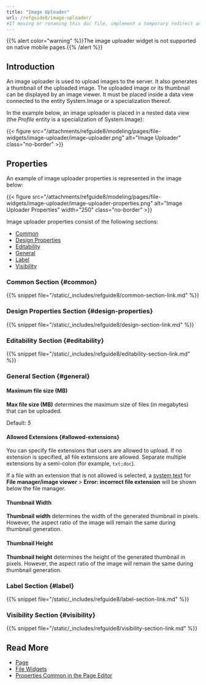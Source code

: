 ```yaml
---
title: "Image Uploader"
url: /refguide8/image-uploader/
#If moving or renaming this doc file, implement a temporary redirect and let the respective team know they should update the URL in the product. See Mapping to Products for more details.
---
```


{{% alert color="warning" %}}The image uploader widget is not supported on native mobile pages.{{% /alert %}}

## Introduction

An image uploader is used to upload images to the server. It also generates a thumbnail of the uploaded image. The uploaded image or its thumbnail can be displayed by an image viewer. It must be placed inside a data view connected to the entity System.Image or a specialization thereof.

In the example below, an image uploader is placed in a nested data view (the *Profile* entity is a specialization of System.Image):

{{< figure src="/attachments/refguide8/modeling/pages/file-widgets/image-uploader/image-uploader.png" alt="Image Uploader" class="no-border" >}}

## Properties

An example of image uploader properties is represented in the image below:

{{< figure src="/attachments/refguide8/modeling/pages/file-widgets/image-uploader/image-uploader-properties.png" alt="Image Uploader Properties"   width="250"  class="no-border" >}}

Image uploader properties consist of the following sections:

* [Common](#common) 
* [Design Properties](#design-properties)
* [Editability](#editability)
* [General](#general)
* [Label](#label)
* [Visibility](#visibility)

### Common Section {#common}

{{% snippet file="/static/_includes/refguide8/common-section-link.md" %}}

### Design Properties Section {#design-properties}

{{% snippet file="/static/_includes/refguide8/design-section-link.md" %}} 

### Editability Section {#editability}

{{% snippet file="/static/_includes/refguide8/editability-section-link.md" %}}

### General Section {#general}

#### Maximum file size (MB)

**Max file size (MB)** determines the maximum size of files (in megabytes) that can be uploaded.

Default: *5*

#### Allowed Extensions {#allowed-extensions}

You can specify file extensions that users are allowed to upload. If no extension is specified, all file extensions are allowed. Separate multiple extensions by a semi-colon (for example, `txt;doc`).

If a file with an extension that is not allowed is selected, a [system text](/refguide8/system-texts/) for **File manager/image viewer** > **Error: incorrect file extension** will be shown below the file manager.

#### Thumbnail Width

**Thumbnail width** determines the width of the generated thumbnail in pixels. However, the aspect ratio of the image will remain the same during thumbnail generation.

#### Thumbnail Height

**Thumbnail height** determines the height of the generated thumbnail in pixels. However, the aspect ratio of the image will remain the same during thumbnail generation.

### Label Section {#label}

{{% snippet file="/static/_includes/refguide8/label-section-link.md" %}}

### Visibility Section {#visibility}

{{% snippet file="/static/_includes/refguide8/visibility-section-link.md" %}}

## Read More

* [Page](/refguide8/page/)
* [File Widgets](/refguide8/file-widgets/)
* [Properties Common in the Page Editor](/refguide8/common-widget-properties/)
